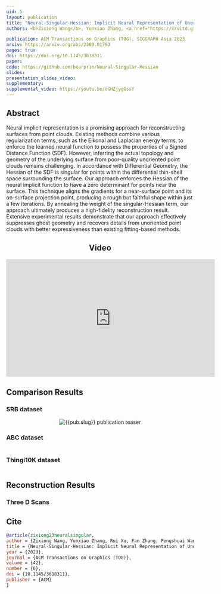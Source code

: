 ```yaml
---
uid: 5
layout: publication
title: "Neural-Singular-Hessian: Implicit Neural Representation of Unoriented Point Clouds by Enforcing Singular Hessian"
authors: <b>Zixiong Wang</b>, Yunxiao Zhang, <a href="https://xrvitd.github.io/" target="_blank">Rui Xu</a>, Fan Zhang, <a href="https://wang-ps.github.io/" target="_blank">Pengshuai Wang</a>, Shuangmin Chen, <a href="http://irc.cs.sdu.edu.cn/~shiqing/index.html" target="_blank">Shiqing Xin</a>, <a href="https://engineering.tamu.edu/cse/profiles/Wang-Wenping.html" target="_blank">Wenping Wang</a>, <a href="http://irc.cs.sdu.edu.cn/~chtu/index.html" target="_blank">Changhe Tu</a>

publication: ACM Transactions on Graphics (TOG), SIGGRAPH Asia 2023
arxiv: https://arxiv.org/abs/2309.01793
pages: true
doi: https://doi.org/10.1145/3618311
paper:
code: https://github.com/bearprin/Neural-Singular-Hessian
slides:
presentation_slides_video:
supplementary:
supplemental_video: https://youtu.be/dGHZjygGssY
---
```


## Abstract

Neural implicit representation is a promising approach for reconstructing surfaces from point clouds. Existing methods
combine various regularization terms, such as the Eikonal and Laplacian energy terms, to enforce the learned neural
function to possess the properties of a Signed Distance Function (SDF). However, inferring the actual topology and
geometry of the underlying surface from poor-quality unoriented point clouds remains challenging. In accordance with
Differential Geometry, the Hessian of the SDF is singular for points within the differential thin-shell space
surrounding the surface. Our approach enforces the Hessian of the neural implicit function to have a zero determinant
for points near the surface. This technique aligns the gradients for a near-surface point and its on-surface projection
point, producing a rough but faithful shape within just a few iterations. By annealing the weight of the
singular-Hessian term, our approach ultimately produces a high-fidelity reconstruction result. Extensive experimental
results demonstrate that our approach effectively suppresses ghost geometry and recovers details from unoriented point
clouds with better expressiveness than existing fitting-based methods.


<div style="text-align: center;">
<h2>Video</h2>
<iframe width="560" height="315" src="https://www.youtube.com/embed/dGHZjygGssY?si=Oo1McRc_CYGK6Apz" title="YouTube video player" frameborder="0" allow="accelerometer; autoplay; clipboard-write; encrypted-media; gyroscope; picture-in-picture; web-share" allowfullscreen></iframe>
</div>

## Comparison Results

### SRB dataset

<div style="text-align: center;">
    <img src="/assets/images/neural_singular_hessian/srb_supp.png" alt="{{pub.slug}} publication teaser" />

</div>

### ABC dataset

<img src="">

### Thingi10K dataset

<img src="">

## Reconstruction Results

### Three D Scans

<model-viewer bounds="tight" enable-pan="" src="/assets/models/.glb" ar="" ar-modes="webxr scene-viewer quick-look" camera-controls="" shadow-intensity="1" camera-orbit="auto auto 180deg" ar-status="not-presenting">
</model-viewer>


<script type="module" src="https://ajax.googleapis.com/ajax/libs/model-viewer/3.1.1/model-viewer.min.js"></script>

## Cite

```bib
@article{zixiong23neuralsingular,
author = {Zixiong Wang, Yunxiao Zhang, Rui Xu, Fan Zhang, Pengshuai Wang, Shuangmin Chen, Shiqing Xin, Wenping Wang, Changhe Tu},
title = {Neural-Singular-Hessian: Implicit Neural Representation of Unoriented Point Clouds by Enforcing Singular Hessian},
year = {2023},
journal = {ACM Transactions on Graphics (TOG)},
volume = {42},
number = {6},
doi = {10.1145/3618311},
publisher = {ACM}
}
```

